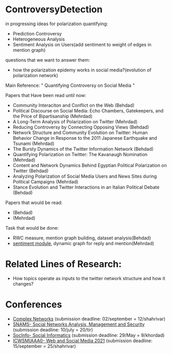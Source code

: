 # ControversyDetection
in progressing ideas for polarization quantifying:
- Prediction Controversy
- Heterogeneous Analysis
- Sentiment Analysis on Users(add sentiment to weight of edges in mention graph)

questions that we want to answer them:
- how the polarization epidemy works in social media?(evolution of polarization network)


Main Reference:
" Quantifying Controversy on Social Media "
 
 
 
Papers that Have been read until now:
  - Community Interaciton and Conflict on the Web (Behdad)
  - Political Discourse on Social Media: Echo Chambers, Gatekeepers, and the Price of Bipartisanship (Mehrdad)
  - A Long-Term Analysis of Polarization on Twitter (Mehrdad)
  - Reducing Controversy by Connecting Opposing Views (Behdad)
  - Network Structure and Community Evolution on Twitter: Human Behavior Change in Response to the 2011 Japanese Earthquake and Tsunami (Mehrdad)
  -  The Bursty Dynamics of the Twitter Information Network (Behdad)
  -  Quantifying Polarization on Twitter: The Kavanaugh Nomination (Mehrdad)
  -  Content and Network Dynamics Behind Egyptian Political Polarization on Twitter (Behdad)
  -  Analyzing Polarization of Social Media Users and News Sites during Political Campaigns (Mehrdad)
  -  Stance Evolution and Twitter Interactions in an Italian Political Debate (Behdad)
  
Papers that would be read:
  - (Behdad)
  - (Mehrdad)
 
Task that would be done:
  -  RWC measure, mention graph building, dataset analysis(Behdad)
  -  [sentiment module](https://github.com/MarionVltt/Sentiment-analysis), dynamic graph for reply and mention(Mehrdad)
  
# Related Lines of Research:
- How topics operate as inputs to the twitter network structure and how it changes?

# Conferences
- [Complex Networks](https://www.complexnetworks.org/) (submission deadline: 02/september = 12/shahrivar)
- [SNAMS- Social Networks Analysis, Management and Security](http://emergingtechnet.org/SNAMS2020/index.php) (submission deadline: 10/july = 20/tir)
- [SocInfo- Social Informatics](https://kdd.isti.cnr.it/socinfo2020/) (submission deadline: 29/May = 9/khordad)
- [ICWSM(AAAI)- Web and Social Media 2021](https://www.icwsm.org/2020/index.html) (submission deadline: 15/september = 25/shahrivar)

